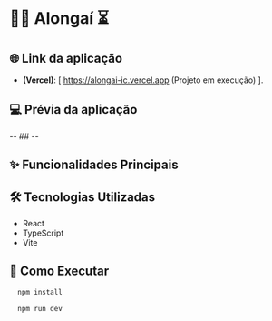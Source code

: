 # 🤸‍♂️ Alongaí ⏳

## 🌐 Link da aplicação

- **(Vercel)**: [ https://alongai-ic.vercel.app (Projeto em execução) ].

## 💻 Prévia da aplicação

-- ## --

## ✨ Funcionalidades Principais

## 🛠️ Tecnologias Utilizadas

- React
- TypeScript
- Vite

## 🚀 Como Executar

```bash
  npm install
```

```bash
  npm run dev
```
